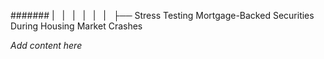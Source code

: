 ####### |   |   |   |   |   |   ├── Stress Testing Mortgage-Backed Securities During Housing Market Crashes

*Add content here*